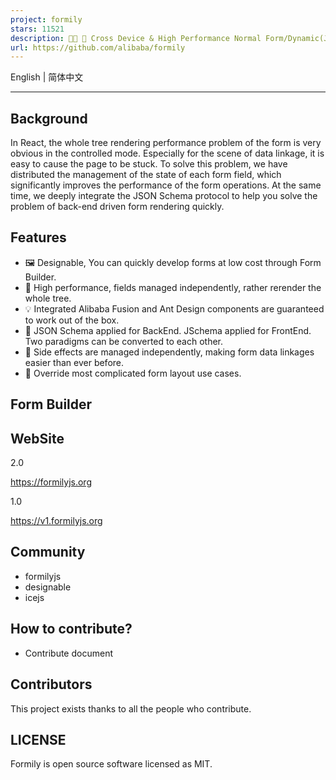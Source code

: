 ```yaml
---
project: formily
stars: 11521
description: 📱🚀 🧩 Cross Device & High Performance Normal Form/Dynamic(JSON Schema) Form/Form Builder -- Support React/React Native/Vue 2/Vue 3
url: https://github.com/alibaba/formily
---
```


English | 简体中文

* * *

Background
----------

In React, the whole tree rendering performance problem of the form is very obvious in the controlled mode. Especially for the scene of data linkage, it is easy to cause the page to be stuck. To solve this problem, we have distributed the management of the state of each form field, which significantly improves the performance of the form operations. At the same time, we deeply integrate the JSON Schema protocol to help you solve the problem of back-end driven form rendering quickly.

Features
--------

-   🖼 Designable, You can quickly develop forms at low cost through Form Builder.
-   🚀 High performance, fields managed independently, rather rerender the whole tree.
-   💡 Integrated Alibaba Fusion and Ant Design components are guaranteed to work out of the box.
-   🎨 JSON Schema applied for BackEnd. JSchema applied for FrontEnd. Two paradigms can be converted to each other.
-   🏅 Side effects are managed independently, making form data linkages easier than ever before.
-   🌯 Override most complicated form layout use cases.

Form Builder
------------

WebSite
-------

2.0

https://formilyjs.org

1.0

https://v1.formilyjs.org

Community
---------

-   formilyjs
-   designable
-   icejs

How to contribute?
------------------

-   Contribute document

Contributors
------------

This project exists thanks to all the people who contribute.

LICENSE
-------

Formily is open source software licensed as MIT.
